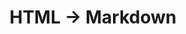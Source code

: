 ---
title: 'HTML -> Markdown'
metadata:
  viewport: 'width=device-width, initial-scale=1.0'
  description: 'A site description'
  keywords: 'toast, eggs, coffee'
  'og:title': 'The Rock'
  'og:type': 'video.movie'
  'og:url': 'http://www.imdb.com/title/tt0117500/'
  'og:image': 'http://ia.media-imdb.com/images/rock.jpg'
  'twitter:card': 'summary'
  'twitter:site': '@flickr'
  'twitter:title': 'Your Page Title'
  'twitter:description': 'Your page description can contain summary information'
  'twitter:image': 'https://farm6.staticflickr.com/5510/14338202952_93595258ff_z.jpg'
---